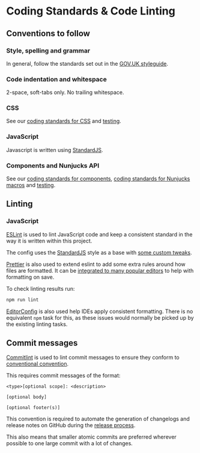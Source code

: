 # Coding Standards & Code Linting

## Conventions to follow

### Style, spelling and grammar

In general, follow the standards set out in the [GOV.UK styleguide](https://www.gov.uk/guidance/style-guide/a-to-z-of-gov-uk-style).

### Code indentation and whitespace

2-space, soft-tabs only. No trailing whitespace.

### CSS

See our [coding standards for CSS](/docs/contributing/coding-standards/css.md) and [testing](/docs/contributing/testing.md).

### JavaScript

Javascript is written using [StandardJS](https://standardjs.com/).

### Components and Nunjucks API

See our [coding standards for components](/docs/contributing/coding-standards/components.md), [coding standards for Nunjucks macros](/docs/contributing/coding-standards/nunjucks-api.md) and [testing](/docs/contributing/testing.md).

## Linting

### JavaScript

[ESLint](https://eslint.org/) is used to lint JavaScript code and keep a consistent standard in the way it is written within this project.

The config uses the [StandardJS](https://standardjs.com/) style as a base with [some custom tweaks](./.eslintrc.js).

[Prettier](https://prettier.io) is also used to extend eslint to add some extra rules around how files are formatted. It can be [integrated to many popular editors](https://prettier.io/docs/en/editors.html) to help with formatting on save.

To check linting results run:

```bash
npm run lint
```

[EditorConfig](https://editorconfig.org/) is also used help IDEs apply consistent formatting. There is no equivalent `npm` task for this, as these issues would normally be picked up by the existing linting tasks.

## Commit messages

[Commitlint](https://commitlint.js.org/) is used to lint commit messages to ensure they conform to [conventional convention](https://commitlint.js.org/#/concepts-commit-conventions).

This requires commit messages of the format:

```
<type>[optional scope]: <description>

[optional body]

[optional footer(s)]
```

This convention is required to automate the generation of changelogs and release notes on GitHub during the [release process](#releases-and-deployment).

This also means that smaller atomic commits are preferred wherever possible to one large commit with a lot of changes.
